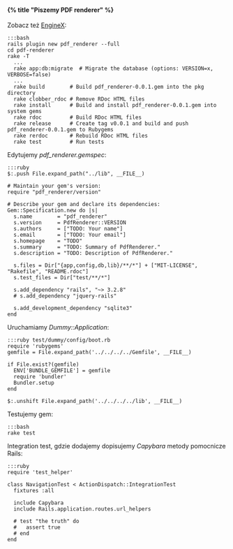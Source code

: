 #### {% title "Piszemy PDF renderer" %}

Zobacz też [EngineX](https://github.com/josevalim/enginex):

    :::bash
    rails plugin new pdf_renderer --full
    cd pdf-renderer
    rake -T
      ...
      rake app:db:migrate  # Migrate the database (options: VERSION=x, VERBOSE=false)
      ...
      rake build        # Build pdf_renderer-0.0.1.gem into the pkg directory
      rake clobber_rdoc # Remove RDoc HTML files
      rake install      # Build and install pdf_renderer-0.0.1.gem into system gems
      rake rdoc         # Build RDoc HTML files
      rake release      # Create tag v0.0.1 and build and push pdf_renderer-0.0.1.gem to Rubygems
      rake rerdoc       # Rebuild RDoc HTML files
      rake test         # Run tests

Edytujemy *pdf_renderer.gemspec*:

    :::ruby
    $:.push File.expand_path("../lib", __FILE__)

    # Maintain your gem's version:
    require "pdf_renderer/version"

    # Describe your gem and declare its dependencies:
    Gem::Specification.new do |s|
      s.name        = "pdf_renderer"
      s.version     = PdfRenderer::VERSION
      s.authors     = ["TODO: Your name"]
      s.email       = ["TODO: Your email"]
      s.homepage    = "TODO"
      s.summary     = "TODO: Summary of PdfRenderer."
      s.description = "TODO: Description of PdfRenderer."

      s.files = Dir["{app,config,db,lib}/**/*"] + ["MIT-LICENSE", "Rakefile", "README.rdoc"]
      s.test_files = Dir["test/**/*"]

      s.add_dependency "rails", "~> 3.2.8"
      # s.add_dependency "jquery-rails"

      s.add_development_dependency "sqlite3"
    end

Uruchamiamy *Dummy::Application*:

    :::ruby test/dummy/config/boot.rb
    require 'rubygems'
    gemfile = File.expand_path('../../../../Gemfile', __FILE__)

    if File.exist?(gemfile)
      ENV['BUNDLE_GEMFILE'] = gemfile
      require 'bundler'
      Bundler.setup
    end

    $:.unshift File.expand_path('../../../../lib', __FILE__)

Testujemy gem:

    :::bash
    rake test

Integration test, gdzie dodajemy dopisujemy *Capybara* metody pomocnicze Rails:

    :::ruby
    require 'test_helper'

    class NavigationTest < ActionDispatch::IntegrationTest
      fixtures :all

      include Capybara
      include Rails.application.routes.url_helpers

      # test "the truth" do
      #   assert true
      # end
    end
